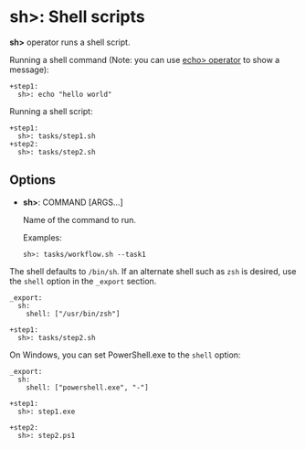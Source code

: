 # sh>: Shell scripts

**sh>** operator runs a shell script.

Running a shell command (Note: you can use [echo> operator](echo.html) to show a message):

    +step1:
      sh>: echo "hello world"

Running a shell script:

    +step1:
      sh>: tasks/step1.sh
    +step2:
      sh>: tasks/step2.sh

## Options

* **sh>**: COMMAND [ARGS...]

  Name of the command to run.

  Examples:

      sh>: tasks/workflow.sh --task1

The shell defaults to `/bin/sh`. If an alternate shell such as `zsh` is desired, use the `shell` option in the `_export` section.

    _export:
      sh:
        shell: ["/usr/bin/zsh"]

    +step1:
      sh>: tasks/step2.sh

On Windows, you can set PowerShell.exe to the `shell` option:

    _export:
      sh:
        shell: ["powershell.exe", "-"]

    +step1:
      sh>: step1.exe

    +step2:
      sh>: step2.ps1

